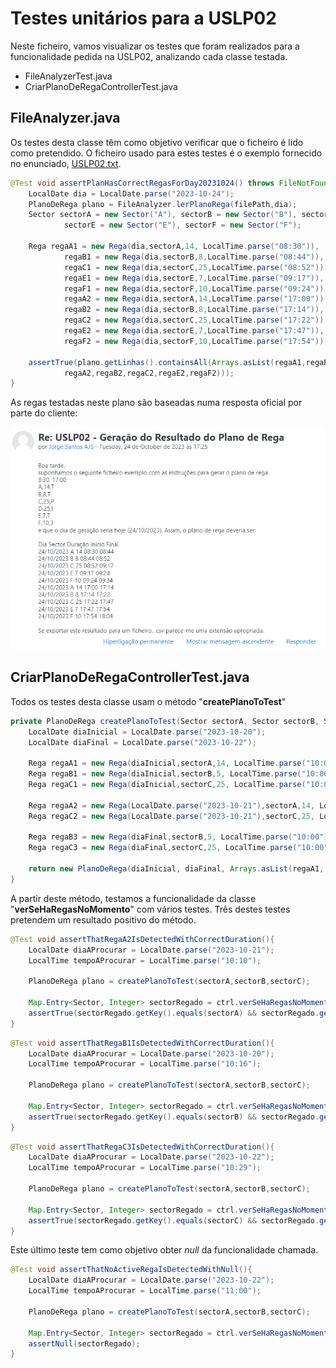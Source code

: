 # Testes unitários para a USLP02

Neste ficheiro, vamos visualizar os testes que foram realizados para a funcionalidade pedida na USLP02, analizando cada classe testada.
* FileAnalyzerTest.java
* CriarPlanoDeRegaControllerTest.java

## FileAnalyzer.java

Os testes desta classe têm como objetivo verificar que o ficheiro é lido como pretendido. O ficheiro usado para estes testes é o exemplo fornecido no enunciado, [USLP02.txt](files/USLP02.txt).

```java
@Test void assertPlanHasCorrectRegasForDay20231024() throws FileNotFoundException {
    LocalDate dia = LocalDate.parse("2023-10-24");
    PlanoDeRega plano = FileAnalyzer.lerPlanoRega(filePath,dia);
    Sector sectorA = new Sector("A"), sectorB = new Sector("B"), sectorC = new Sector("C"),
            sectorE = new Sector("E"), sectorF = new Sector("F");

    Rega regaA1 = new Rega(dia,sectorA,14, LocalTime.parse("08:30")),
            regaB1 = new Rega(dia,sectorB,8,LocalTime.parse("08:44")),
            regaC1 = new Rega(dia,sectorC,25,LocalTime.parse("08:52")),
            regaE1 = new Rega(dia,sectorE,7,LocalTime.parse("09:17")),
            regaF1 = new Rega(dia,sectorF,10,LocalTime.parse("09:24")),
            regaA2 = new Rega(dia,sectorA,14,LocalTime.parse("17:00")),
            regaB2 = new Rega(dia,sectorB,8,LocalTime.parse("17:14")),
            regaC2 = new Rega(dia,sectorC,25,LocalTime.parse("17:22")),
            regaE2 = new Rega(dia,sectorE,7,LocalTime.parse("17:47")),
            regaF2 = new Rega(dia,sectorF,10,LocalTime.parse("17:54"));

    assertTrue(plano.getLinhas().containsAll(Arrays.asList(regaA1,regaB1,regaC1,regaE1,regaF1,
            regaA2,regaB2,regaC2,regaE2,regaF2)));
}
```
As regas testadas neste plano são baseadas numa resposta oficial por parte do cliente:

![Resposta do Cliente](files/Resposta%20do%20Cliente.PNG)

## CriarPlanoDeRegaControllerTest.java

Todos os testes desta classe usam o método "**createPlanoToTest**"
```java
private PlanoDeRega createPlanoToTest(Sector sectorA, Sector sectorB, Sector sectorC){
    LocalDate diaInicial = LocalDate.parse("2023-10-20");
    LocalDate diaFinal = LocalDate.parse("2023-10-22");

    Rega regaA1 = new Rega(diaInicial,sectorA,14, LocalTime.parse("10:00"));
    Rega regaB1 = new Rega(diaInicial,sectorB,5, LocalTime.parse("10:00").plusMinutes(regaA1.getDuration()));
    Rega regaC1 = new Rega(diaInicial,sectorC,25, LocalTime.parse("10:00").plusMinutes(regaA1.getDuration()).plusMinutes(regaB1.getDuration()));

    Rega regaA2 = new Rega(LocalDate.parse("2023-10-21"),sectorA,14, LocalTime.parse("10:00"));
    Rega regaC2 = new Rega(LocalDate.parse("2023-10-21"),sectorC,25, LocalTime.parse("10:00").plusMinutes(regaA2.getDuration()));

    Rega regaB3 = new Rega(diaFinal,sectorB,5, LocalTime.parse("10:00"));
    Rega regaC3 = new Rega(diaFinal,sectorC,25, LocalTime.parse("10:00").plusMinutes(regaB3.getDuration()));

    return new PlanoDeRega(diaInicial, diaFinal, Arrays.asList(regaA1, regaB1, regaC1, regaA2, regaC2, regaB3, regaC3));
}
```

A partir deste método, testamos a funcionalidade da classe "**verSeHaRegasNoMomento**" com vários testes.
Três destes testes pretendem um resultado positivo do método.

```java
@Test void assertThatRegaA2IsDetectedWithCorrectDuration(){
    LocalDate diaAProcurar = LocalDate.parse("2023-10-21");
    LocalTime tempoAProcurar = LocalTime.parse("10:10");

    PlanoDeRega plano = createPlanoToTest(sectorA,sectorB,sectorC);

    Map.Entry<Sector, Integer> sectorRegado = ctrl.verSeHaRegasNoMomento(diaAProcurar, tempoAProcurar, plano);
    assertTrue(sectorRegado.getKey().equals(sectorA) && sectorRegado.getValue() == 4);
}
```

```java
@Test void assertThatRegaB1IsDetectedWithCorrectDuration(){
    LocalDate diaAProcurar = LocalDate.parse("2023-10-20");
    LocalTime tempoAProcurar = LocalTime.parse("10:16");

    PlanoDeRega plano = createPlanoToTest(sectorA,sectorB,sectorC);

    Map.Entry<Sector, Integer> sectorRegado = ctrl.verSeHaRegasNoMomento(diaAProcurar, tempoAProcurar, plano);
    assertTrue(sectorRegado.getKey().equals(sectorB) && sectorRegado.getValue() == 3);
}
```

```java
@Test void assertThatRegaC3IsDetectedWithCorrectDuration(){
    LocalDate diaAProcurar = LocalDate.parse("2023-10-22");
    LocalTime tempoAProcurar = LocalTime.parse("10:29");

    PlanoDeRega plano = createPlanoToTest(sectorA,sectorB,sectorC);

    Map.Entry<Sector, Integer> sectorRegado = ctrl.verSeHaRegasNoMomento(diaAProcurar, tempoAProcurar, plano);
    assertTrue(sectorRegado.getKey().equals(sectorC) && sectorRegado.getValue() == 1);
}
```

Este último teste tem como objetivo obter *null* da funcionalidade chamada.

```java
@Test void assertThatNoActiveRegaIsDetectedWithNull(){
    LocalDate diaAProcurar = LocalDate.parse("2023-10-22");
    LocalTime tempoAProcurar = LocalTime.parse("11:00");

    PlanoDeRega plano = createPlanoToTest(sectorA,sectorB,sectorC);

    Map.Entry<Sector, Integer> sectorRegado = ctrl.verSeHaRegasNoMomento(diaAProcurar, tempoAProcurar, plano);
    assertNull(sectorRegado);
}
```


